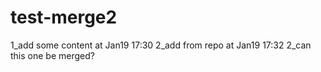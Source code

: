 # test-merge2


1_add some content at Jan19 17:30
2_add from repo at Jan19 17:32
2_can this one be merged?

